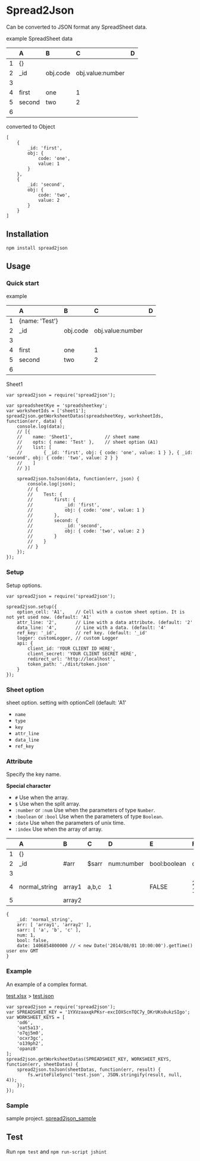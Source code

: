 Spread2Json
==========

Can be converted to JSON format any SpreadSheet data.

example SpreadSheet data

|   | A      | B        | C                | D |
|:-:|:-------|:---------|:-----------------|---|
| 1 | {}     |          |                  |   |
| 2 | _id    | obj.code | obj.value:number |   |
| 3 |        |          |                  |   |
| 4 | first  | one      | 1                |   |
| 5 | second | two      | 2                |   |
| 6 |        |          |                  |   |
converted to Object
```
[
    {
        _id: 'first',
        obj: {
            code: 'one',
            value: 1
        }
    }, 
    {
        _id: 'second',
        obj: {
            code: 'two',
            value: 2
        }
    }
]
```

## Installation
```
npm install spread2json
```

## Usage
### Quick start
example

|   | A              | B        | C                | D |
|:-:|:---------------|:---------|:-----------------|---|
| 1 | {name: 'Test'} |          |                  |   |
| 2 | _id            | obj.code | obj.value:number |   |
| 3 |                |          |                  |   |
| 4 | first          | one      | 1                |   |
| 5 | second         | two      | 2                |   |
| 6 |                |          |                  |   |
Sheet1
```
var spread2json = require('spread2json');

var spreadsheetKye = 'spreadsheetkey';
var worksheetIds = ['sheet1'];
spread2json.getWorksheetDatas(spreadsheetKey, worksheetIds, function(err, data) {
    console.log(data);
    // [{
    //    name: 'Sheet1',            // sheet name
    //    opts: { name: 'Test' },    // sheet option (A1)
    //    list: [
    //        { _id: 'first', obj: { code: 'one', value: 1 } }, { _id: 'second', obj: { code: 'two', value: 2 } }
    //    ]
    // }]

    spread2json.toJson(data, function(err, json) {
        console.log(json);
        // {
        //    Test: {
        //        first: {
        //            _id: 'first',
        //            obj: { code: 'one', value: 1 }
        //        },
        //        second: {
        //            _id: 'second',
        //            obj: { code: 'two', value: 2 }
        //        }
        //    }
        // }
    });
});
```

### Setup
Setup options.
```
var spread2json = require('spread2json');

spread2json.setup({
    option_cell: 'A1',    // Cell with a custom sheet option. It is not yet used now. (default: 'A1'
    attr_line: '2',       // Line with a data attribute. (default: '2'
    data_line: '4',       // Line with a data. (default: '4'
    ref_key: '_id',       // ref key. (default: '_id'
    logger: customLogger, // custom Logger
    api: {
        client_id: 'YOUR CLIENT ID HERE',
        client_secret: 'YOUR CLIENT SECRET HERE',
        redirect_url: 'http://localhost',
        token_path: './dist/token.json'
    }
});
```

### Sheet option
sheet option. setting with optionCell (default: 'A1'
* `name`
* `type`
* `key`
* `attr_line`
* `data_line`
* `ref_key`


### Attribute
Specify the key name.

**Special character**
* `#` Use when the array.
* `$` Use when the split array.
* `:number` or `:num` Use when the parameters of type `Number`.
* `:boolean` or `:bool` Use when the parameters of type `Boolean`.
* `:date` Use when the parameters of unix time.
* `:index` Use when the array of array.

|   | A             | B      | C     | D          | E            | F                   |
|:-:|:--------------|:-------|:------|:-----------|:-------------|:--------------------|
| 1 | {}            |        |       |            |              |                     |
| 2 | _id           | #arr   | $sarr | num:number | bool:boolean | date:date           |
| 3 |               |        |       |            |              |                     |
| 4 | normal_string | array1 | a,b,c | 1          | FALSE        | 2014/08/01 10:00:00 |
| 5 |               | array2 |       |            |              |                     |
```
{
    _id: 'normal_string',
    arr: [ 'array1', 'array2' ],
    sarr: [ 'a', 'b', 'c' ],
    num: 1,
    bool: false,
    date: 1406854800000 // < new Date('2014/08/01 10:00:00').getTime() user env GMT
}
```

### Example
An example of a complex format.


[test.xlsx](https://github.com/yuhei-a/excel2json/raw/master/test/data/test.xlsx) > [test.json](https://github.com/yuhei-a/excel2json/blob/master/test/data/test.json)
```
var spread2json = require('spread2json');
var SPREADSHEET_KEY = '1YXVzaaxqkPKsr-excIOXScnTQC7y_DKrUKs0ukzSIgo';
var WORKSHEET_KEYS = [
    'od6',
    'oat5a13',
    'o7qj5m0',
    'ocxr3gc',
    'o139ph2',
    'opanz8'
];
spread2json.getWorksheetDatas(SPREADSHEET_KEY, WORKSHEET_KEYS, function(err, sheetDatas) {
    spread2json.toJson(sheetDatas, function(err, result) {
        fs.writeFileSync('test.json', JSON.stringify(result, null, 4));
    });
});
```

### Sample
sample project.
[spread2json_sample](https://github.com/yuhei-a/spread2json_sample)

## Test
Run `npm test` and `npm run-script jshint`
